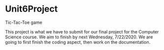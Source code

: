 # Unit6Project
Tic-Tac-Toe game

This project is what we have to submit for our final project for the Computer Science course. We aim to finish by next Wednesday, 7/22/2020. We are going to first finish the coding aspect, then work on the documentation. 
